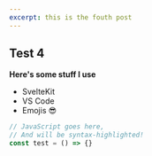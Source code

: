 ```yaml
---
excerpt: this is the fouth post
---
```


## Test 4

**Here's some stuff I use**

- SvelteKit
- VS Code
- Emojis 😎

```js
// JavaScript goes here,
// And will be syntax-highlighted!
const test = () => {}
```

